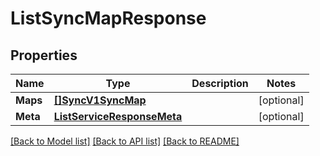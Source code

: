 # ListSyncMapResponse

## Properties

Name | Type | Description | Notes
------------ | ------------- | ------------- | -------------
**Maps** | [**[]SyncV1SyncMap**](SyncV1SyncMap.md) |  |[optional] 
**Meta** | [**ListServiceResponseMeta**](ListServiceResponseMeta.md) |  |[optional] 

[[Back to Model list]](../README.md#documentation-for-models) [[Back to API list]](../README.md#documentation-for-api-endpoints) [[Back to README]](../README.md)


